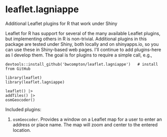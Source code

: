 # leaflet.lagniappe
Additional Leaflet plugins for R that work under Shiny

Leaflet for R has support for several of the many available Leaflet plugins, but implementing others in R is non-trivial. Additional plugins in this package are tested under Shiny, both locally and on shinyapps.io, so you can use these in Shiny-based web pages. I'll continue to add plugins-here as I develop them. The goal is for plugins to require a simple call, e.g.,

```
devtools::install_github('bwcompton/leaflet.lagniappe')   # install from GitHub

library(leaflet)
library(leaflet.lagniappe)

leaflet() |>
addTiles() |>
osmGeocoder()
```

Included plugins:
1. `osmGeocoder`. Provides a window on a Leaflet map for a user to enter an address or place name. The map will zoom and center to the entered location.
